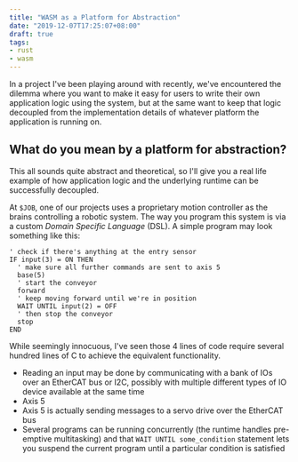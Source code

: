 ```yaml
---
title: "WASM as a Platform for Abstraction"
date: "2019-12-07T17:25:07+08:00"
draft: true
tags:
- rust
- wasm
---
```


In a project I've been playing around with recently, we've encountered the
dilemma where you want to make it easy for users to write their own
application logic using the system, but at the same want to keep that logic
decoupled from the implementation details of whatever platform the
application is running on.

## What do you mean by a platform for abstraction?

This all sounds quite abstract and theoretical, so I'll give you a real life
example of how application logic and the underlying runtime can be successfully
decoupled.

At `$JOB`, one of our projects uses a proprietary motion controller as the
brains controlling a robotic system. The way you program this system is via a
custom *Domain Specific Language* (DSL). A simple program may look something
like this:

```bas
' check if there's anything at the entry sensor
IF input(3) = ON THEN
  ' make sure all further commands are sent to axis 5
  base(5)
  ' start the conveyor
  forward
  ' keep moving forward until we're in position
  WAIT UNTIL input(2) = OFF
  ' then stop the conveyor
  stop
END
```

While seemingly innocuous, I've seen those 4 lines of code require several
hundred lines of C to achieve the equivalent functionality.

- Reading an input may be done by communicating with a bank of IOs over an
  EtherCAT bus or I2C, possibly with multiple different types of IO device
  available at the same time
- Axis 5
- Axis 5 is actually sending messages to a servo drive over the EtherCAT bus
- Several programs can be running concurrently (the runtime handles pre-emptive
  multitasking) and that `WAIT UNTIL some_condition` statement lets you
  suspend the current program until a particular condition is satisfied

